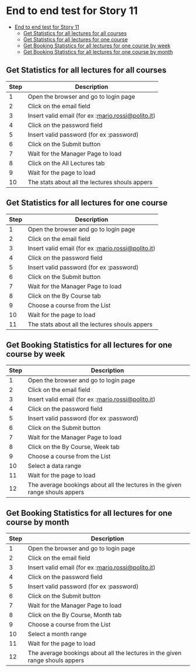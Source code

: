 # End to end test for Story 11

- [End to end test for Story 11](#end-to-end-test-for-story-11)
  - [Get Statistics for all lectures for all courses](#get-statistics-for-all-lectures-for-all-courses)
  - [Get Statistics for all lectures for one course](#get-statistics-for-all-lectures-for-one-course)
  - [Get Booking Statistics for all lectures for one course by week](#get-booking-statistics-for-all-lectures-for-one-course-by-week)
  - [Get Booking Statistics for all lectures for one course by month](#get-booking-statistics-for-all-lectures-for-one-course-by-month)

## Get Statistics for all lectures for all courses

| Step | Description                                        |
| ---- | -------------------------------------------------- |
| 1    | Open the browser and go to login page              |
| 2    | Click on the email field                           |
| 3    | Insert valid email (for ex :mario.rossi@polito.it) |
| 4    | Click on the password field                        |
| 5    | Insert valid password (for ex :password)           |
| 6    | Click on the Submit button                         |
| 7    | Wait for the Manager Page to load                  |
| 8    | Click on the All Lectures tab                      |
| 9    | Wait for the page to load                          |
| 10   | The stats about all the lectures shouls appers     |

## Get Statistics for all lectures for one course

| Step | Description                                        |
| ---- | -------------------------------------------------- |
| 1    | Open the browser and go to login page              |
| 2    | Click on the email field                           |
| 3    | Insert valid email (for ex :mario.rossi@polito.it) |
| 4    | Click on the password field                        |
| 5    | Insert valid password (for ex :password)           |
| 6    | Click on the Submit button                         |
| 7    | Wait for the Manager Page to load                  |
| 8    | Click on the By Course tab                         |
| 9    | Choose a course from the List                      |
| 10   | Wait for the page to load                          |
| 11   | The stats about all the lectures shouls appers     |

## Get Booking Statistics for all lectures for one course by week

| Step | Description                                                                  |
| ---- | ---------------------------------------------------------------------------- |
| 1    | Open the browser and go to login page                                        |
| 2    | Click on the email field                                                     |
| 3    | Insert valid email (for ex :mario.rossi@polito.it)                           |
| 4    | Click on the password field                                                  |
| 5    | Insert valid password (for ex :password)                                     |
| 6    | Click on the Submit button                                                   |
| 7    | Wait for the Manager Page to load                                            |
| 8    | Click on the By Course, Week tab                                             |
| 9    | Choose a course from the List                                                |
| 10   | Select a data range                                                          |
| 11   | Wait for the page to load                                                    |
| 12   | The average bookings about all the lectures in the given range shouls appers |

## Get Booking Statistics for all lectures for one course by month

| Step | Description                                                                  |
| ---- | ---------------------------------------------------------------------------- |
| 1    | Open the browser and go to login page                                        |
| 2    | Click on the email field                                                     |
| 3    | Insert valid email (for ex :mario.rossi@polito.it)                           |
| 4    | Click on the password field                                                  |
| 5    | Insert valid password (for ex :password)                                     |
| 6    | Click on the Submit button                                                   |
| 7    | Wait for the Manager Page to load                                            |
| 8    | Click on the By Course, Month tab                                            |
| 9    | Choose a course from the List                                                |
| 10   | Select a month range                                                         |
| 11   | Wait for the page to load                                                    |
| 12   | The average bookings about all the lectures in the given range shouls appers |
